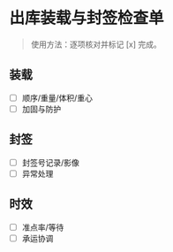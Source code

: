 # 出库装载与封签检查单

> 使用方法：逐项核对并标记 [x] 完成。

## 装载

- [ ] 顺序/重量/体积/重心
- [ ] 加固与防护

## 封签

- [ ] 封签号记录/影像
- [ ] 异常处理

## 时效

- [ ] 准点率/等待
- [ ] 承运协调

